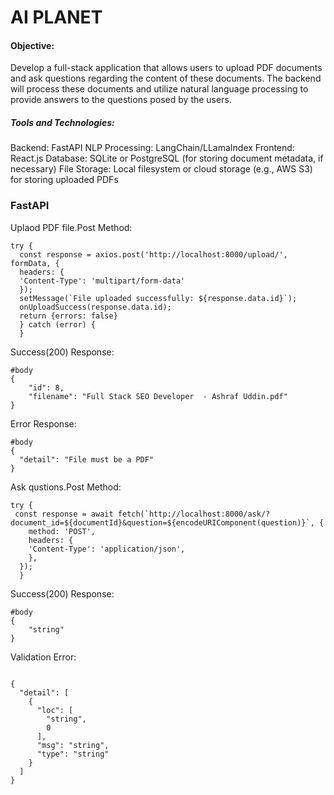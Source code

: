 # AI PLANET
#### Objective:
Develop a full-stack application that allows users to upload PDF documents and ask questions
regarding the content of these documents. The backend will process these documents and
utilize natural language processing to provide answers to the questions posed by the users.

##### Tools and Technologies:
Backend: FastAPI
NLP Processing: LangChain/LLamaIndex
Frontend: React.js
Database: SQLite or PostgreSQL (for storing document metadata, if necessary)
File Storage: Local filesystem or cloud storage (e.g., AWS S3) for storing uploaded PDFs


### FastAPI

Uplaod PDF file.Post Method:
```  
try {
  const response = axios.post('http://localhost:8000/upload/', formData, {
  headers: {
  'Content-Type': 'multipart/form-data'
  });
  setMessage(`File uploaded successfully: ${response.data.id}`);
  onUploadSuccess(response.data.id);
  return {errors: false}
  } catch (error) {
  }
```
Success(200) Response:
``` 
#body
{
  	"id": 8,
  	"filename": "Full Stack SEO Developer  - Ashraf Uddin.pdf"
}
```
Error Response:
```
#body
{
  "detail": "File must be a PDF"
}
```


Ask qustions.Post Method:
```  
try {
 const response = await fetch(`http://localhost:8000/ask/?document_id=${documentId}&question=${encodeURIComponent(question)}`, {
    method: 'POST',
  	headers: {
    'Content-Type': 'application/json',
    },
  });
  }
```
Success(200) Response:
``` 
#body
{
	"string"
}
```
Validation Error:
```

{
  "detail": [
    {
      "loc": [
        "string",
        0
      ],
      "msg": "string",
      "type": "string"
    }
  ]
}
```



